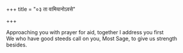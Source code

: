 +++
title = "०३ ता वामियानोऽवसे"

+++


Approaching you with prayer for aid, together I address you first  
We who have good steeds call on you, Most Sage, to give us strength besides.

